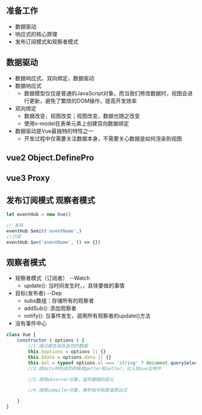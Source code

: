
## 准备工作
+ 数据驱动
+ 响应式的核心原理
+ 发布订阅模式和观察者模式

## 数据驱动
+ 数据响应式、双向绑定、数据驱动
+ 数据响应式
    + 数据模型仅仅是普通的JavaScript对象，而当我们修改数据时，视图会进行更新，避免了繁琐的DOM操作，提高开发效率
+ 双向绑定
    + 数据改变，视图改变；视图改变，数据也随之改变
    + 使用v-model在表单元素上创建双向数据绑定
+ 数据驱动是Vue最独特的特性之一
    + 开发过程中仅需要关注数据本身，不需要关心数据是如何渲染到视图
## vue2 Object.DefinePro 

## vue3 Proxy

## 发布订阅模式 观察者模式
```js
let eventHub = new Vue()

// 发布
eventHub.$emit('eventName',)
//订阅
eventHub.$on('eventName', () => {})
```
## 观察者模式
+ 观察者模式（订阅者） --Watch
    + update(): 当时间发生时，，具体要做的事情
+ 目标(发布者) --Dep
    + subs数组：存储所有的观察者
    + addSub(): 添加观察者
    + notify(): 当事件发生，调用所有观察者的update()方法
+ 没有事件中心

```js
class Vue {
    constructor ( options ) {
        //1.通过属性保存选项的数据
        this.$options = options || {}
        this.$data = options.data || {}
        this.$el = typeof options.el === 'string' ? document.querySelector
        //2.把data中的成员转换成getter和setter，注入到vue实例中

        //3.调用observer对象，监听数据的变化

        //4.调用compiler对象，解析指令和差值表达式

    }
}
```
